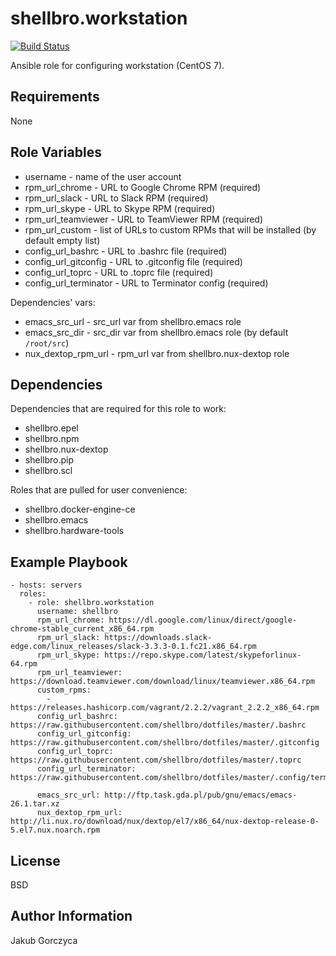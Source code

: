 shellbro.workstation
====================

[![Build Status](https://travis-ci.org/shellbro/ansible-role-workstation.svg?branch=master)](https://travis-ci.org/shellbro/ansible-role-workstation)

Ansible role for configuring workstation (CentOS 7).

Requirements
------------

None

Role Variables
--------------

* username - name of the user account
* rpm_url_chrome - URL to Google Chrome RPM (required)
* rpm_url_slack - URL to Slack RPM (required)
* rpm_url_skype - URL to Skype RPM (required)
* rpm_url_teamviewer - URL to TeamViewer RPM (required)
* rpm_url_custom - list of URLs to custom RPMs that will be installed (by
default empty list)
* config_url_bashrc - URL to .bashrc file (required)
* config_url_gitconfig - URL to .gitconfig file (required)
* config_url_toprc - URL to .toprc file (required)
* config_url_terminator - URL to Terminator config (required)

Dependencies' vars:

* emacs_src_url - src_url var from shellbro.emacs role
* emacs_src_dir - src_dir var from shellbro.emacs role (by default `/root/src`)
* nux_dextop_rpm_url - rpm_url var from shellbro.nux-dextop role

Dependencies
------------

Dependencies that are required for this role to work:

* shellbro.epel
* shellbro.npm
* shellbro.nux-dextop
* shellbro.pip
* shellbro.scl

Roles that are pulled for user convenience:

* shellbro.docker-engine-ce
* shellbro.emacs
* shellbro.hardware-tools

Example Playbook
----------------

    - hosts: servers
      roles:
        - role: shellbro.workstation
          username: shellbro
          rpm_url_chrome: https://dl.google.com/linux/direct/google-chrome-stable_current_x86_64.rpm
          rpm_url_slack: https://downloads.slack-edge.com/linux_releases/slack-3.3.3-0.1.fc21.x86_64.rpm
          rpm_url_skype: https://repo.skype.com/latest/skypeforlinux-64.rpm
          rpm_url_teamviewer: https://download.teamviewer.com/download/linux/teamviewer.x86_64.rpm
          custom_rpms:
            - https://releases.hashicorp.com/vagrant/2.2.2/vagrant_2.2.2_x86_64.rpm
          config_url_bashrc: https://raw.githubusercontent.com/shellbro/dotfiles/master/.bashrc
          config_url_gitconfig: https://raw.githubusercontent.com/shellbro/dotfiles/master/.gitconfig
          config_url_toprc: https://raw.githubusercontent.com/shellbro/dotfiles/master/.toprc
          config_url_terminator: https://raw.githubusercontent.com/shellbro/dotfiles/master/.config/terminator/config

          emacs_src_url: http://ftp.task.gda.pl/pub/gnu/emacs/emacs-26.1.tar.xz
          nux_dextop_rpm_url: http://li.nux.ro/download/nux/dextop/el7/x86_64/nux-dextop-release-0-5.el7.nux.noarch.rpm

License
-------

BSD

Author Information
------------------

Jakub Gorczyca
